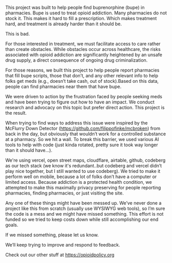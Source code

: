 This project was built to help people find buprenorphine (bupe) in pharmacies. Bupe is used to treat opioid addiction. Many pharmacies do not stock it. This makes it hard to fill a prescription. Which makes treatment hard, and treatment is already harder than it should be. 

This is bad. 

For those interested in treatment, we must facilitate access to care rather than create obstacles. While obstacles occur across healthcare, the risks associated with opioid addiction are significantly heightened by an unsafe drug supply, a direct consequence of ongoing drug criminalization.

For those reasons, we built this project to help people report pharmacies that fill bupe scripts, those that don’t, and any other relevant info to help folks get meds (e.g., doesn’t take cash, out of stock).Based on this data, people can find pharmacies near them that have bupe.

We were driven to action by the frustration faced by people seeking meds and have been trying to figure out how to have an impact. We conduct research and advocacy on this topic but prefer direct action. This project is the result.

When trying to find ways to address this issue were inspired by the McFlurry Down Detector (https://github.com/filippofinke/mcbroken) from back in the day, but obviously that wouldn’t work for a controlled substance at a pharmacy. So we hit a wall. To break this barrier, we used various AI tools to help with code (just kinda rotated, pretty sure it took way longer than it should have…). 

We're using vercel, open street maps, cloudflare, airtable, github, codeberg as our tech stack (we know it's redundant..but codeberg and vercel didn’t play nice together, but I still wanted to use codeberg). We tried to make it perform well on mobile, because a lot of folks don’t have a computer or limited access. Because addiction is a protected health condition, we attempted to make this maximally privacy preserving for people reporting pharmacies, finding pharmacies, or just visiting the site.

Any one of these things might have been messed up. We’ve never done a project like this from scratch (usually use WYSIWYG web tools), so I’m sure the code is a mess and we might have missed something. This effort is not funded so we tried to keep costs down while still accomplishing our end goals. 

If we missed something, please let us know. 

We’ll keep trying to improve and respond to feedback.

Check out our other stuff at https://opioidpolicy.org